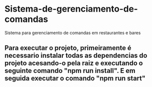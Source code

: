 # Sistema-de-gerenciamento-de-comandas
Sistema para gerenciamento de comandas  em restaurantes e bares

## Para executar o projeto, primeiramente é necessario instalar todas as dependencias do projeto acesando-o pela raiz e executando o seguinte comando "npm run install". E em seguida executar o comando "npm run start"
